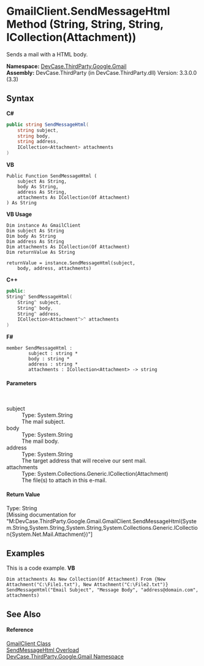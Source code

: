 # GmailClient.SendMessageHtml Method (String, String, String, ICollection(Attachment))
 

Sends a mail with a HTML body.

**Namespace:**&nbsp;<a href="N_DevCase_ThirdParty_Google_Gmail">DevCase.ThirdParty.Google.Gmail</a><br />**Assembly:**&nbsp;DevCase.ThirdParty (in DevCase.ThirdParty.dll) Version: 3.3.0.0 (3.3)

## Syntax

**C#**<br />
``` C#
public string SendMessageHtml(
	string subject,
	string body,
	string address,
	ICollection<Attachment> attachments
)
```

**VB**<br />
``` VB
Public Function SendMessageHtml ( 
	subject As String,
	body As String,
	address As String,
	attachments As ICollection(Of Attachment)
) As String
```

**VB Usage**<br />
``` VB Usage
Dim instance As GmailClient
Dim subject As String
Dim body As String
Dim address As String
Dim attachments As ICollection(Of Attachment)
Dim returnValue As String

returnValue = instance.SendMessageHtml(subject, 
	body, address, attachments)
```

**C++**<br />
``` C++
public:
String^ SendMessageHtml(
	String^ subject, 
	String^ body, 
	String^ address, 
	ICollection<Attachment^>^ attachments
)
```

**F#**<br />
``` F#
member SendMessageHtml : 
        subject : string * 
        body : string * 
        address : string * 
        attachments : ICollection<Attachment> -> string 

```


#### Parameters
&nbsp;<dl><dt>subject</dt><dd>Type: System.String<br />The mail subject.</dd><dt>body</dt><dd>Type: System.String<br />The mail body.</dd><dt>address</dt><dd>Type: System.String<br />The target address that will receive our sent mail.</dd><dt>attachments</dt><dd>Type: System.Collections.Generic.ICollection(Attachment)<br />The file(s) to attach in this e-mail.</dd></dl>

#### Return Value
Type: String<br />\[Missing <returns> documentation for "M:DevCase.ThirdParty.Google.Gmail.GmailClient.SendMessageHtml(System.String,System.String,System.String,System.Collections.Generic.ICollection{System.Net.Mail.Attachment})"\]

## Examples
This is a code example. 
**VB**<br />
``` VB
Dim attachments As New Collection(Of Attachment) From {New Attachment("C:\File1.txt"), New Attachment("C:\File2.txt")}
SendMessageHtml("Email Subject", "Message Body", "address@domain.com", attachments)
```


## See Also


#### Reference
<a href="T_DevCase_ThirdParty_Google_Gmail_GmailClient">GmailClient Class</a><br /><a href="Overload_DevCase_ThirdParty_Google_Gmail_GmailClient_SendMessageHtml">SendMessageHtml Overload</a><br /><a href="N_DevCase_ThirdParty_Google_Gmail">DevCase.ThirdParty.Google.Gmail Namespace</a><br />
